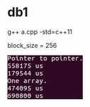 # db1
g++ a.cpp -std=c++11

block_size = 256

![Image alt](https://github.com/romanhabibov/images/blob/master/nfcrI7IPlrk.jpg)
